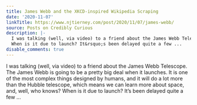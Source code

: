```yaml
---
title: James Webb and the XKCD-inspired Wikipedia Scraping
date: '2020-11-07'
linkTitle: https://www.njtierney.com/post/2020/11/07/james-webb/
source: Posts on Credibly Curious
description: |-
  I was talking (well, via video) to a friend about the James Webb Telescope. The James Webb is going to be a pretty big deal when it launches. It is one of the most complex things designed by humans, and it will do a lot more than the Hubble telescope, which means we can learn more about space, and, well, who knows?
  When is it due to launch? It&rsquo;s been delayed quite a few ...
disable_comments: true
---
```

I was talking (well, via video) to a friend about the James Webb Telescope. The James Webb is going to be a pretty big deal when it launches. It is one of the most complex things designed by humans, and it will do a lot more than the Hubble telescope, which means we can learn more about space, and, well, who knows?
When is it due to launch? It&rsquo;s been delayed quite a few ...